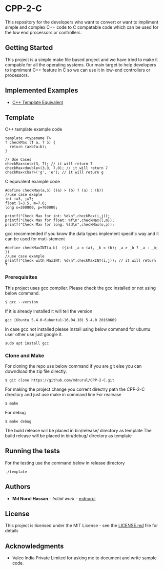 # CPP-2-C
This repository for the developers who want to convert or want to impliment simple and complex C++ code to C compatable code which can be used for the low end processors or controllers.

## Getting Started
This project is a simple make file based project and we have tried to make it compable for all the operating systems. Our main target to help developers to inpmiment C++ feature in C so we can use it in low-end controllers or processors.

## Implemented Examples
- [C++ Template Equivalent](#Template)
 

## Template
C++ template example code
```
template <typename T>
T checkMax (T a, T b) {
  return (a>b?a:b);
}

// Use Cases
checkMax<int>(3, 7); // it will return 7
checkMax<double>(3.0, 7.0); // it will return 7
checkMax<char>('g', 'e'); // it will return g
```
C equivalent example code
```
#define checkMax(a,b) ((a) > (b) ? (a) : (b))
//use case exaple
int i=3, j=7;
float l=3.5, m=7.6;
long o=300000, p=700000;

printf("Check Max for int: %d\n",checkMax(i,j));
printf("Check Max for float: %f\n",checkMax(l,m));
printf("Check Max for long: %ld\n",checkMax(o,p));
```

gcc recommended if you know the data types implement specific way and it can be used for muti-stement 
```
#define checkMaxINT(a,b)  ({int _a = (a), _b = (b); _a > _b ? _a : _b; })
//use case example
printf("Check with MaxINT: %d\n",checkMaxINT(i,j)); // it will return 7
```


### Prerequisites

This project uses gcc compiler. Please check the gcc installed or not using below command.

```
$ gcc --version
```
If it is already installed it will tell the version
```
gcc (Ubuntu 5.4.0-6ubuntu1~16.04.10) 5.4.0 20160609
```
In case gcc not installed please install using below command for ubuntu user other use just google it.
```
sudo apt install gcc
```

### Clone and Make

For cloning the repo use below command if you are git else you can downdload the zip file directly.

```
$ git clone https://github.com/mdnurul/CPP-2-C.git
```
For making the project change you corrent directry path the CPP-2-C directory and just use make in command line
For realease
```
$ make
```
For debug
```
$ make debug
```
The build release will be placed in bin/release/ directory as template
The build release will be placed in bin/debug/ directory as template

## Running the tests
For the testing use the command below in release directory

```
./template
```


## Authors

* **Md Nurul Hassan** - *Initial work* - [mdnurul](https://github.com/mdnurul)

## License

This project is licensed under the MIT License - see the [LICENSE.md](LICENSE.md) file for details

## Acknowledgments

* Valeo India Private Limited for asking me to document and write sample code. 


